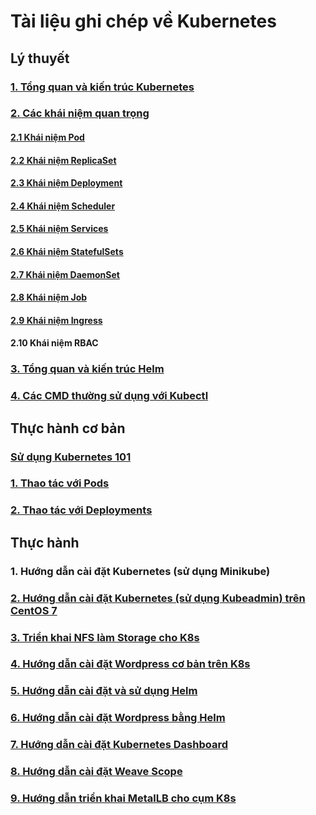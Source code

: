 # Tài liệu ghi chép về Kubernetes

## Lý thuyết

### [1. Tổng quan và kiến trúc Kubernetes](/docs/1-introduction-k8s.md)

### [2. Các khái niệm quan trọng](/docs/2-term-k8s.md)

#### [2.1 Khái niệm Pod](/docs/2.1-pod-k8s.md)

#### [2.2 Khái niệm ReplicaSet](/docs/2.2-rs-k8s.md)

#### [2.3 Khái niệm Deployment](/docs/2.3-deployment-k8s.md)

#### [2.4 Khái niệm Scheduler](/docs/2.4-scheduler-k8s.md)

#### [2.5 Khái niệm Services](/docs/2.5-services-k8s.md)

#### [2.6 Khái niệm StatefulSets](/docs/2.6-sfs-k8s.md)

#### [2.7 Khái niệm DaemonSet](/docs/2.7-ds-k8s.md)

#### [2.8 Khái niệm Job](/docs/2.8-job-k8s.md)

#### [2.9 Khái niệm Ingress](/docs/2.9-ingress-k8s.md)

#### 2.10 Khái niệm RBAC

### [3. Tổng quan và kiến trúc Helm](/docs/3-helm-k8s.md)

### [4. Các CMD thường sử dụng với Kubectl](/docs/kubectl-cmd.md)

## Thực hành cơ bản

### [Sử dụng Kubernetes 101](/docs/practise/kubernetes-101.md)

### [1. Thao tác với Pods](/docs/practise/pod-101.md)

### [2. Thao tác với Deployments](/docs/practise/deployment-101.md)

## Thực hành

### 1. Hướng dẫn cài đặt Kubernetes (sử dụng Minikube)

### [2. Hướng dẫn cài đặt Kubernetes (sử dụng Kubeadmin) trên CentOS 7](/docs/setup/install-k8s-centos7-kubeadm.md)

### [3. Triển khai NFS làm Storage cho K8s](/docs/setup/install-nfs-storage-k8s.md)

### [4. Hướng dẫn cài đặt Wordpress cơ bản trên K8s](/docs/setup/setup-wordpress-basic.md)

### [5. Hướng dẫn cài đặt và sử dụng Helm](/docs/setup/install-helm-k8s.md)

### [6. Hướng dẫn cài đặt Wordpress bằng Helm](/docs/setup/install-wp-helm.md)

### [7. Hướng dẫn cài đặt Kubernetes Dashboard](/docs/setup/setup-kubernetes-dashboard.md)

### [8. Hướng dẫn cài đặt Weave Scope](/docs/setup/setup-weave-scope.md)

### [9. Hướng dẫn triển khai MetalLB cho cụm K8s](/docs/raw-docs/install-metallb.md)